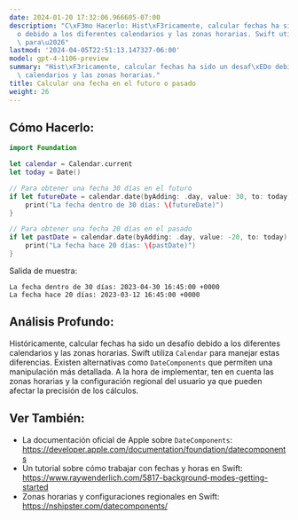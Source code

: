 ```yaml
---
date: 2024-01-20 17:32:06.966605-07:00
description: "C\xF3mo Hacerlo: Hist\xF3ricamente, calcular fechas ha sido un desaf\xED\
  o debido a los diferentes calendarios y las zonas horarias. Swift utiliza `Calendar`\
  \ para\u2026"
lastmod: '2024-04-05T22:51:13.147327-06:00'
model: gpt-4-1106-preview
summary: "Hist\xF3ricamente, calcular fechas ha sido un desaf\xEDo debido a los diferentes\
  \ calendarios y las zonas horarias."
title: Calcular una fecha en el futuro o pasado
weight: 26
---
```


## Cómo Hacerlo:
```Swift
import Foundation

let calendar = Calendar.current
let today = Date()

// Para obtener una fecha 30 días en el futuro
if let futureDate = calendar.date(byAdding: .day, value: 30, to: today) {
    print("La fecha dentro de 30 días: \(futureDate)")
}

// Para obtener una fecha 20 días en el pasado
if let pastDate = calendar.date(byAdding: .day, value: -20, to: today) {
    print("La fecha hace 20 días: \(pastDate)")
}
```

Salida de muestra:
```
La fecha dentro de 30 días: 2023-04-30 16:45:00 +0000
La fecha hace 20 días: 2023-03-12 16:45:00 +0000
```

## Análisis Profundo:
Históricamente, calcular fechas ha sido un desafío debido a los diferentes calendarios y las zonas horarias. Swift utiliza `Calendar` para manejar estas diferencias. Existen alternativas como `DateComponents` que permiten una manipulación más detallada. A la hora de implementar, ten en cuenta las zonas horarias y la configuración regional del usuario ya que pueden afectar la precisión de los cálculos.

## Ver También:
- La documentación oficial de Apple sobre `DateComponents`: https://developer.apple.com/documentation/foundation/datecomponents
- Un tutorial sobre cómo trabajar con fechas y horas en Swift: https://www.raywenderlich.com/5817-background-modes-getting-started
- Zonas horarias y configuraciones regionales en Swift: https://nshipster.com/datecomponents/
